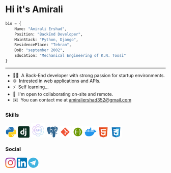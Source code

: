 Hi it's Amirali
======

```python
bio = {
    Name: "Amirali Ershad",
    Position: "BackEnd Developer",
    MainStack: "Python, Django",
    ResidencePlace: "Tehran",
    DoB: "september 2002",
    Education: "Mechanical Engineering of K.N. Toosi"
}
```

---

- 👨‍💻  A Back-End developer with strong passion for startup environments.
- 🌐  Intrested in web applications and APIs.
- ⚡  Self learning...
- 🤝  I'm open to collaborating on-site and remote.
- ✉️  You can contact me at [amiraliershad352@gmail.com](mailto:amiraliershad352@gmail.com)



### Skills

<p align="left">
    <a href="https://www.python.org/" target="_blank" rel="noreferrer"><img src="https://raw.githubusercontent.com/AmiraliErd/AmiraliErd/de2586d938a37742ab1367459df21ed7039b6937/icons/python.svg" width="36" height="36" alt="python" /></a>
    <a href="https://www.djangoproject.com/" target="_blank" rel="noreferrer"><img src="https://raw.githubusercontent.com/AmiraliErd/AmiraliErd/de2586d938a37742ab1367459df21ed7039b6937/icons/django-icon.svg" width="36" height="36" alt="django" /></a>
    <a href="https://www.django-rest-framework.org/" rel="noreferrer"><img src="https://raw.githubusercontent.com/AmiraliErd/AmiraliErd/51b4c3a344dd84a554fce474f6ed4a462f14e1ac/icons/rest-api.svg" width="46" height="46" alt="drf" /></a>
     <a href="https://www.postgresql.org/" rel="noreferrer"><img src="https://raw.githubusercontent.com/AmiraliErd/AmiraliErd/de2586d938a37742ab1367459df21ed7039b6937/icons/postgresql-icon.svg" width="36" height="36" alt="postgresql" /></a>
    <a href="https://git-scm.com/" rel="noreferrer"><img src="https://raw.githubusercontent.com/AmiraliErd/AmiraliErd/de2586d938a37742ab1367459df21ed7039b6937/icons/git-svgrepo-com.svg" width="36" height="36" alt="git" /></a>
    <a href="https://swagger.io/" rel="noreferrer"><img src="https://raw.githubusercontent.com/AmiraliErd/AmiraliErd/de2586d938a37742ab1367459df21ed7039b6937/icons/swagger-svgrepo-com.svg" width="36" height="36" alt="swagger" /></a>
     <a href="https://www.docker.com/" rel="noreferrer"><img src="https://raw.githubusercontent.com/AmiraliErd/AmiraliErd/de2586d938a37742ab1367459df21ed7039b6937/icons/docker-svgrepo-com.svg" width="36" height="36" alt="docker" /></a>
     <a href="https://www.w3schools.com/html/" rel="noreferrer"><img src="https://raw.githubusercontent.com/AmiraliErd/AmiraliErd/de2586d938a37742ab1367459df21ed7039b6937/icons/html-5-svgrepo-com.svg" width="36" height="36" alt="html" /></a>
    <a href="https://www.w3schools.com/css/" target="_blank" rel="noreferrer"><img src="https://raw.githubusercontent.com/AmiraliErd/AmiraliErd/de2586d938a37742ab1367459df21ed7039b6937/icons/css-3-svgrepo-com.svg" width="36" height="36" alt="css" /></a>
</p>

### Social

<p align="left">
    <a href="https://www.instagram.com/amirali_erd/" target="_blank" rel="noreferrer"><img src="https://raw.githubusercontent.com/AmiraliErd/AmiraliErd/51b4c3a344dd84a554fce474f6ed4a462f14e1ac/icons/instagram-2016-logo-svgrepo-com.svg" width="32" height="32" /></a>
    <a href="https://www.linkedin.com/in/amirali-ershad/" target="_blank" rel="noreferrer"><img src="https://raw.githubusercontent.com/AmiraliErd/AmiraliErd/de2586d938a37742ab1367459df21ed7039b6937/icons/linkedin.svg" width="32" height="32" /></a>
      <a href="https://t.me/Amirali_Erd" target="_blank" rel="noreferrer"><img src="https://raw.githubusercontent.com/AmiraliErd/AmiraliErd/de2586d938a37742ab1367459df21ed7039b6937/icons/telegram.svg" width="32" height="32" /></a>
</p>
